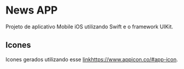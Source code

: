 # News APP

Projeto de aplicativo Mobile iOS utilizando Swift e o framework UIKit.

## Icones
Icones gerados utilizando esse [link](https://www.appicon.co/#app-icon)https://www.appicon.co/#app-icon.
